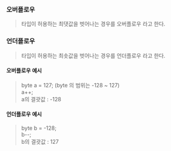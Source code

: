 ### 오버플로우
> 타입이 허용하는 최댓값을 벗어나는 경우를 오버플로우 라고 한다.  
### 언더플로우
> 타입이 허용하는 최솟값을 벗어나는 경우를 언더플로우 라고 한다.

#### 오버플로우 예시
> byte a = 127; (byte 의 범위는 -128 ~ 127)  
> a++;  
> a의 결괏값 : -128

#### 언더플로우 예시
> byte b = -128;  
> b--;  
> b의 결괏값 : 127
